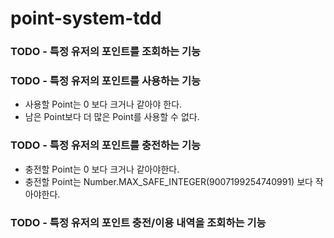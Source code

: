 # point-system-tdd

### TODO - 특정 유저의 포인트를 조회하는 기능

### TODO - 특정 유저의 포인트를 사용하는 기능
- 사용할 Point는 0 보다 크거나 같아야 한다.
- 남은 Point보다 더 많은 Point를 사용할 수 없다.

### TODO - 특정 유저의 포인트를 충전하는 기능
- 충전할 Point는 0 보다 크거나 같아야한다.
- 충전할 Point는 Number.MAX_SAFE_INTEGER(9007199254740991) 보다 작아야한다.

### TODO - 특정 유저의 포인트 충전/이용 내역을 조회하는 기능
